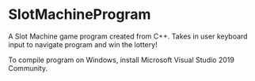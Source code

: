 # SlotMachineProgram
A Slot Machine game program created from C++. Takes in user keyboard input to navigate program and win the lottery!

To compile program on Windows, install Microsoft Visual Studio 2019 Community.
